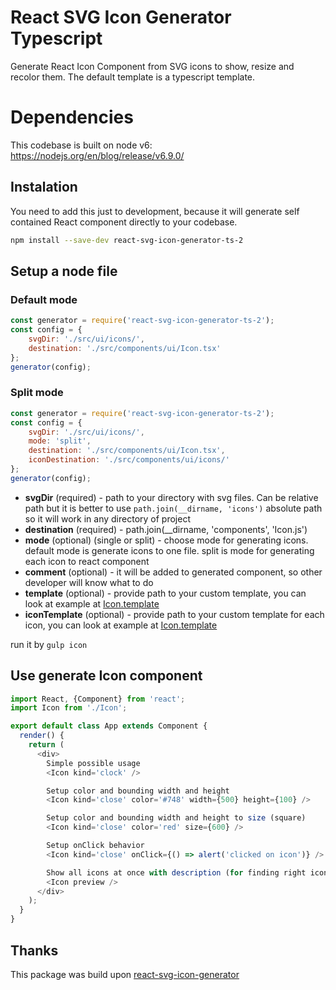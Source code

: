 React SVG Icon Generator Typescript
========================

Generate React Icon Component from SVG icons to show, resize and recolor them.
The default template is a typescript template.

# Dependencies

This codebase is built on node v6: https://nodejs.org/en/blog/release/v6.9.0/

## Instalation

You need to add this just to development, because it will generate self contained React component directly to your codebase.

```bash
npm install --save-dev react-svg-icon-generator-ts-2
```

## Setup a node file

### Default mode
```js
const generator = require('react-svg-icon-generator-ts-2');
const config = {
    svgDir: './src/ui/icons/',
    destination: './src/components/ui/Icon.tsx'
};
generator(config);
```

### Split mode

```js
const generator = require('react-svg-icon-generator-ts-2');
const config = {
    svgDir: './src/ui/icons/',
    mode: 'split',
    destination: './src/components/ui/Icon.tsx',
    iconDestination: './src/components/ui/icons/'
};
generator(config);
```

- **svgDir** (required) - path to your directory with svg files. Can be relative path but it is better to use `path.join(__dirname, 'icons')` absolute path so it will work in any directory of project
- **destination** (required) -  path.join(__dirname, 'components', 'Icon.js')
- **mode** (optional) (single or split) - choose mode for generating icons. default mode is generate icons to one file. split is mode for generating each icon to react component
- **comment** (optional) - it will be added to generated component, so other developer will know what to do
- **template** (optional) - provide path to your custom template, you can look at example at [Icon.template](./template/icon.nunjucks)
- **iconTemplate** (optional) - provide path to your custom template for each icon, you can look at example at [Icon.template](./template/split-icon.nunjucks)

run it by `gulp icon`

## Use generate Icon component

```js
import React, {Component} from 'react';
import Icon from './Icon';

export default class App extends Component {
  render() {
    return (
      <div>
        Simple possible usage
        <Icon kind='clock' />

        Setup color and bounding width and height
        <Icon kind='close' color='#748' width={500} height={100} />

        Setup color and bounding width and height to size (square)
        <Icon kind='close' color='red' size={600} />

        Setup onClick behavior
        <Icon kind='close' onClick={() => alert('clicked on icon')} />

        Show all icons at once with description (for finding right icon)
        <Icon preview />
      </div>
    );
  }
}
```

## Thanks

This package was build upon [react-svg-icon-generator](https://github.com/blueberryapps/react-svg-icon-generator)
